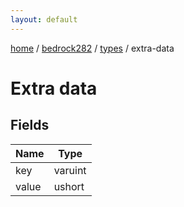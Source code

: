 ```yaml
---
layout: default
---
```


[home](/)  /  [bedrock282](/protocol/bedrock282)  /  [types](/protocol/bedrock282/types)  /  extra-data

# Extra data

## Fields

Name | Type
---|---
key | varuint
value | ushort
